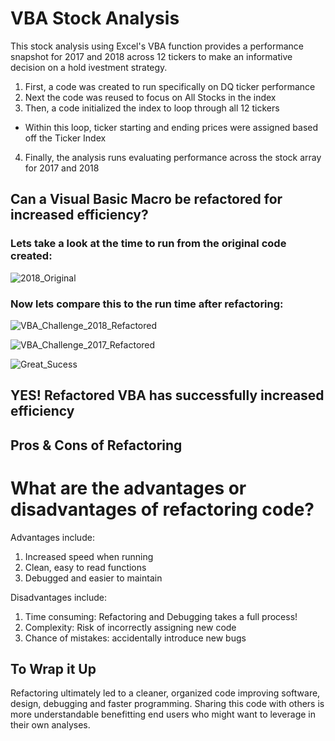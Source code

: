 # VBA Stock Analysis
This stock analysis using Excel's VBA function provides a performance snapshot for 2017 and 2018 across 12 tickers to make an informative decision on a hold ivestment strategy.

1. First, a code was created to run specifically on DQ ticker performance
2. Next the code was reused to focus on All Stocks in the index
3. Then, a code initialized the index to loop through all 12 tickers
  - Within this loop, ticker starting and ending prices were assigned based off the Ticker Index
4. Finally, the analysis runs evaluating performance across the stock array for 2017 and 2018


## Can a Visual Basic Macro be refactored for increased efficiency?

### Lets take a look at the time to run from the original code created:

![2018_Original](https://user-images.githubusercontent.com/79612565/112698808-bbd43180-8e47-11eb-9dff-fe8c09121996.png)


### Now lets compare this to the run time after refactoring:

![VBA_Challenge_2018_Refactored](https://user-images.githubusercontent.com/79612565/112692275-e8824c00-8e3b-11eb-9a46-b841ac7136f7.png)

![VBA_Challenge_2017_Refactored](https://user-images.githubusercontent.com/79612565/112704794-26da3400-8e59-11eb-8474-cd09f4a36277.png)



![Great_Sucess](https://user-images.githubusercontent.com/79612565/112704720-e11d6b80-8e58-11eb-9b16-00cc3636664e.jpg)

## YES! Refactored VBA has successfully increased efficiency

## Pros & Cons of Refactoring
# What are the advantages or disadvantages of refactoring code?
Advantages include: 
1. Increased speed when running
2. Clean, easy to read functions
3. Debugged and easier to maintain

Disadvantages include:
1. Time consuming: Refactoring and Debugging takes a full process!
2. Complexity: Risk of incorrectly assigning new code
3. Chance of mistakes: accidentally introduce new bugs


## To Wrap it Up

Refactoring ultimately led to a cleaner, organized code improving software, design, debugging and faster programming. Sharing this code with others is more understandable benefitting end users who might want to leverage in their own analyses.    
